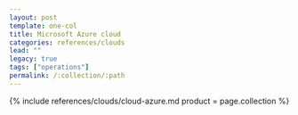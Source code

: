 ```yaml
---
layout: post
template: one-col
title: Microsoft Azure cloud
categories: references/clouds
lead: ""
legacy: true
tags: ["operations"]
permalink: /:collection/:path
---
```



{% include references/clouds/cloud-azure.md  product = page.collection %}

